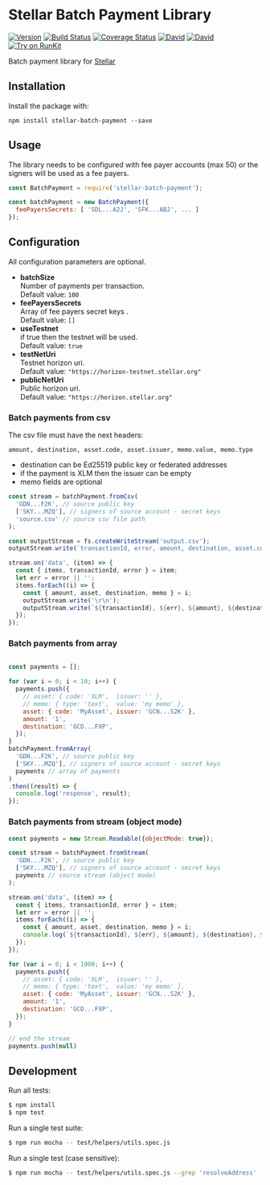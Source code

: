# Stellar Batch Payment Library
[![Version](https://img.shields.io/npm/v/stellar-batch-payment.svg)](https://www.npmjs.org/package/stellar-batch-payment)
[![Build Status](https://api.travis-ci.org/dolcalmi/stellar-batch-payment.svg?branch=master)](https://travis-ci.org/dolcalmi/stellar-batch-payment)
[![Coverage Status](https://coveralls.io/repos/github/dolcalmi/stellar-batch-payment/badge.svg?branch=master)](https://coveralls.io/github/dolcalmi/stellar-batch-payment?branch=master)
[![David](https://img.shields.io/david/dolcalmi/stellar-batch-payment.svg)](https://david-dm.org/dolcalmi/stellar-batch-payment)
[![David](https://img.shields.io/david/dev/dolcalmi/stellar-batch-payment.svg)](https://david-dm.org/dolcalmi/stellar-batch-payment?type=dev)
[![Try on RunKit](https://badge.runkitcdn.com/stellar-batch-payment.svg)](https://runkit.com/npm/stellar-batch-payment)

Batch payment library for [Stellar](https://www.stellar.org/)
## Installation

Install the package with:

    npm install stellar-batch-payment --save

## Usage

The library needs to be configured with fee payer accounts (max 50) or the signers will be used as a fee payers.

``` js
const BatchPayment = require('stellar-batch-payment');

const batchPayment = new BatchPayment({
  feePayersSecrets: [ 'SDL...A2J', 'SFK...ABJ', ... ]
});
```

## Configuration

All configuration parameters are optional.

- **batchSize**\
Number of payments per transaction.\
Default value: `100`
- **feePayersSecrets**\
Array of fee payers secret keys .\
Default value: `[]`
- **useTestnet**\
if true then the testnet will be used.\
Default value: `true`
- **testNetUri**\
Testnet horizon uri.\
Default value: `"https://horizon-testnet.stellar.org"`
- **publicNetUri**\
Public horizon uri.\
Default value: `"https://horizon.stellar.org"`

### Batch payments from csv

The csv file must have the next headers:

```
amount, destination, asset.code, asset.issuer, memo.value, memo.type
```
- destination can be Ed25519 public key or federated addresses
- if the payment is XLM then the issuer can be empty
- memo fields are optional

``` js
const stream = batchPayment.fromCsv(
  'GDN...F2K', // source public key
  ['SKY...MZQ'], // signers of source account - secret keys
  'source.csv' // source csv file path
);

const outputStream = fs.createWriteStream('output.csv');
outputStream.write(`transactionId, error, amount, destination, asset.code, asset.issuer, memo.value, memo.type`)

stream.on('data', (item) => {
  const { items, transactionId, error } = item;
  let err = error || '';
  items.forEach((i) => {
    const { amount, asset, destination, memo } = i;
    outputStream.write('\r\n');
    outputStream.write(`${transactionId}, ${err}, ${amount}, ${destination}, ${asset.code}, ${asset.issuer}, ${JSON.stringify(memo && (memo.value || memo || ''))}, ${memo && (memo.type || '')}`)
  });
});
```

### Batch payments from array

``` js

const payments = [];

for (var i = 0; i < 10; i++) {
  payments.push({
    // asset: { code: 'XLM',  issuer: '' },
    // memo: { type: 'text',  value: 'my memo' },
    asset: { code: 'MyAsset', issuer: 'GCN...S2K' },
    amount: '1',
    destination: 'GCD...FXP',
  });
}
batchPayment.fromArray(
  'GDN...F2K', // source public key
  ['SKY...MZQ'], // signers of source account - secret keys
  payments // array of payments
)
.then((result) => {
  console.log('response', result);
});
```
### Batch payments from stream (object mode)

``` js
const payments = new Stream.Readable({objectMode: true});

const stream = batchPayment.fromStream(
  'GDN...F2K', // source public key
  ['SKY...MZQ'], // signers of source account - secret keys
  payments // source stream (object mode)
);

stream.on('data', (item) => {
  const { items, transactionId, error } = item;
  let err = error || '';
  items.forEach((i) => {
    const { amount, asset, destination, memo } = i;
    console.log(`${transactionId}, ${err}, ${amount}, ${destination}, ${asset.code}, ${asset.issuer}, ${JSON.stringify(memo && (memo.value || memo || ''))}, ${memo && (memo.type || '')}`)
  });
});

for (var i = 0; i < 1000; i++) {
  payments.push({
    // asset: { code: 'XLM',  issuer: '' },
    // memo: { type: 'text',  value: 'my memo' },
    asset: { code: 'MyAsset', issuer: 'GCN...S2K' },
    amount: '1',
    destination: 'GCD...FXP',
  });
}

// end the stream
payments.push(null)
```

## Development

Run all tests:

```bash
$ npm install
$ npm test
```

Run a single test suite:

```bash
$ npm run mocha -- test/helpers/utils.spec.js
```

Run a single test (case sensitive):

```bash
$ npm run mocha -- test/helpers/utils.spec.js --grep 'resolveAddress'
```
